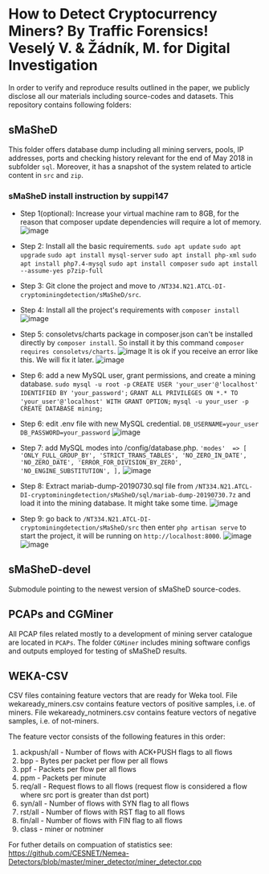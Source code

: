 # How to Detect Cryptocurrency Miners? By Traffic Forensics! <br/>Veselý V. & Žádník, M. for Digital Investigation
In order to verify and reproduce results outlined in the paper, we publicly disclose all our materials including source-codes and datasets. This repository contains following folders:


## sMaSheD
This folder offers database dump including all mining servers, pools, IP addresses, ports and checking history relevant for the end of May 2018 in subfolder `sql`. Moreover, it has a snapshot of the system related to article content in `src` and `zip`.
### sMaSheD install instruction by suppi147
- Step 1(optional): Increase your virtual machine ram to 8GB, for the reason that composer update dependencies will require a lot of memory.
![image](https://github.com/suppi147/-NT334.N21.ATCL-DI-cryptominingdetection/assets/97881547/7657348b-2fb1-4c8d-98d3-5050ec93741a)

- Step 2: Install all the basic requirements.
`sudo apt update`
`sudo apt upgrade`
`sudo apt install mysql-server`
`sudo apt install php-xml`
`sudo apt install php7.4-mysql`
`sudo apt install composer`
`sudo apt install --assume-yes p7zip-full`
- Step 3: Git clone the project and move to `/NT334.N21.ATCL-DI-cryptominingdetection/sMaSheD/src`.
- Step 4: Install all the project's requirements with `composer install`
![image](https://github.com/suppi147/-NT334.N21.ATCL-DI-cryptominingdetection/assets/97881547/3f7cda3f-7480-437c-9b0b-8a0277a8f14a)
- Step 5: consoletvs/charts package in composer.json can't be installed directly by `composer install`. So install it by this command `composer requires consoletvs/charts`.
![image](https://github.com/suppi147/-NT334.N21.ATCL-DI-cryptominingdetection/assets/97881547/280534e3-a6c5-4a16-a448-402c232bd53c)
It is ok if you receive an error like this. We will fix it later.
![image](https://github.com/suppi147/-NT334.N21.ATCL-DI-cryptominingdetection/assets/97881547/53ff756b-d651-4b23-8149-fc14c7dc5862)
- Step 6: add a new MySQL user, grant permissions, and create a mining database.
`sudo mysql -u root -p`
`CREATE USER 'your_user'@'localhost' IDENTIFIED BY 'your_password';`
`GRANT ALL PRIVILEGES ON *.* TO 'your_user'@'localhost' WITH GRANT OPTION;`
`mysql -u your_user -p`
`CREATE DATABASE mining;`
- Step 6: edit .env file with new MySQL credential.
`DB_USERNAME=your_user`
`DB_PASSWORD=your_password`
![image](https://github.com/suppi147/-NT334.N21.ATCL-DI-cryptominingdetection/assets/97881547/94acdf6a-fe16-44cd-a6a2-dac0e44cb22a)
- Step 7: add MySQL modes into /config/database.php.
`'modes'  => [
            'ONLY_FULL_GROUP_BY',
            'STRICT_TRANS_TABLES',
            'NO_ZERO_IN_DATE',
            'NO_ZERO_DATE',
            'ERROR_FOR_DIVISION_BY_ZERO',
            'NO_ENGINE_SUBSTITUTION',
        ],`
![image](https://github.com/suppi147/-NT334.N21.ATCL-DI-cryptominingdetection/assets/97881547/ed369898-1783-44c9-ad3b-027077b83b67)
- Step 8: Extract mariab-dump-20190730.sql file from `/NT334.N21.ATCL-DI-cryptominingdetection/sMaSheD/sql/mariab-dump-20190730.7z` and load it into the mining database. It might take some time.
![image](https://github.com/suppi147/-NT334.N21.ATCL-DI-cryptominingdetection/assets/97881547/93a8136e-d052-4d3f-8819-b75aacd92b6c)
- Step 9: go back to `/NT334.N21.ATCL-DI-cryptominingdetection/sMaSheD/src` then enter `php artisan serve` to start the project, it will be running on `http://localhost:8000`.
![image](https://github.com/suppi147/-NT334.N21.ATCL-DI-cryptominingdetection/assets/97881547/5190e96f-72d5-49b6-af90-ff176e13346c)
![image](https://github.com/suppi147/-NT334.N21.ATCL-DI-cryptominingdetection/assets/97881547/c664e047-4806-49c2-a6fb-d2c1dbde43ff)


## sMaSheD-devel
Submodule pointing to the newest version of sMaSheD source-codes.

## PCAPs and CGMiner
All PCAP files related mostly to a development of mining server catalogue are located in `PCAPs`. The folder `CGMiner` includes mining software configs and outputs employed for testing of sMaSheD results.

## WEKA-CSV
CSV files containing feature vectors that are ready for Weka tool.
File wekaready_miners.csv contains feature vectors of positive samples, i.e. of miners.
File wekaready_notminers.csv contains feature vectors of negative samples, i.e. of not-miners.

The feature vector consists of the following features in this order:
1. ackpush/all - Number of flows with ACK+PUSH flags to all flows
2. bpp - Bytes per packet per flow per all flows
3. ppf - Packets per flow per all flows
4. ppm - Packets per minute
5. req/all - Request flows to all flows (request flow is considered a flow where src port is greater than dst port)
6. syn/all - Number of flows with SYN flag to all flows
7. rst/all - Number of flows with RST flag to all flows
7. fin/all - Number of flows with FIN flag to all flows
7. class - miner or notminer



For futher details on compuation of statistics see:
https://github.com/CESNET/Nemea-Detectors/blob/master/miner_detector/miner_detector.cpp

